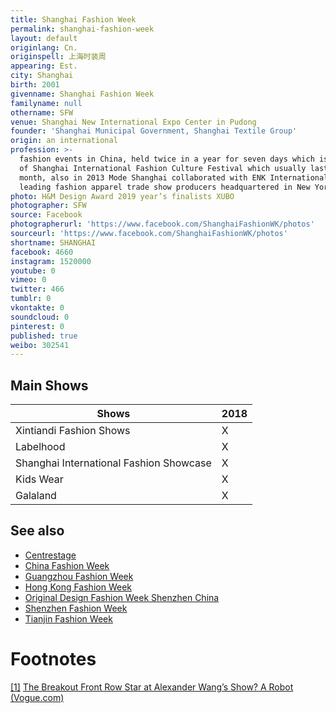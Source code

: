 ```yaml
---
title: Shanghai Fashion Week
permalink: shanghai-fashion-week
layout: default
originlang: Cn.
originspell: 上海时装周
appearing: Est.
city: Shanghai
birth: 2001
givenname: Shanghai Fashion Week
familyname: null
othername: SFW
venue: Shanghai New International Expo Center in Pudong
founder: 'Shanghai Municipal Government, Shanghai Textile Group'
origin: an international
profession: >-
  fashion events in China, held twice in a year for seven days which is a part
  of Shanghai International Fashion Culture Festival which usually lasts for a
  month, also in 2013 Mode Shanghai collaborated with ENK International, the
  leading fashion apparel trade show producers headquartered in New York City
photo: H&M Design Award 2019 year’s finalists XUBO
photographer: SFW
source: Facebook
photographerurl: 'https://www.facebook.com/ShanghaiFashionWK/photos'
sourceurl: 'https://www.facebook.com/ShanghaiFashionWK/photos'
shortname: SHANGHAI
facebook: 4660
instagram: 1520000
youtube: 0
vimeo: 0
twitter: 466
tumblr: 0
vkontakte: 0
soundcloud: 0
pinterest: 0
published: true
weibo: 302541
---
```


## Main Shows

|Shows|2018|
|-|-|
|Xintiandi Fashion Shows|X|
|Labelhood|X|
|Shanghai International Fashion Showcase|X|
|Kids Wear|X|
|Galaland|X|

## See also

+ [Centrestage](fashion-weeks-around-the-world)
+ [China Fashion Week](fashion-weeks-around-the-world)
+ [Guangzhou Fashion Week](fashion-weeks-around-the-world)
+ [Hong Kong Fashion Week](fashion-weeks-around-the-world)
+ [Original Design Fashion Week Shenzhen China](fashion-weeks-around-the-world)
+ [Shenzhen Fashion Week](fashion-weeks-around-the-world)
+ [Tianjin Fashion Week](fashion-weeks-around-the-world)

# Footnotes

[[1]](#a1) <span id="f1"></span> [The Breakout Front Row Star at Alexander Wang’s Show? A Robot (Vogue.com)](https://www.vogue.com/article/sophia-robot-front-row-alexander-wang-fall-2019-show)
